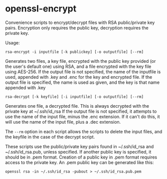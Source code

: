 # openssl-encrypt

Convenience scripts to encrypt/decrypt files with RSA public/private key pairs. Encryption only requires the public key, decryption requires the private key.

Usage:

```
rsa-encrypt -i inputfile [-k publickey] [-o outputfile] [--rm]
```
Generates two files, a key file, encrypted with the public key provided (or the user's default one) using RSA, and a file encrypted with the key file using AES-256.
If the output file is not specified, the name of the inputfile is used, appended with .key and .enc for the key and encrypted file.
If the output file is specified, the name is used as given, and the key is that name appended with .key

```
rsa-decrypt [-k keyfile] [-i inputfile] [-o outputfile] [--rm]
```
Generates one file, a decrypted file. This is always decrypted with the private key at ~/.ssh/id_rsa
If the output file is not specified, it attempts to use the name of the input file, minus the .enc extension. If it can't do this, it will use the name of the input file, plus a .dec extension.

The `--rm` option in each script allows the scripts to delete the input files, and the keyfile in the case of the decrypt script.

These scripts use the public/private key pairs found in ~/.ssh/id_rsa and ~/.ssh/id_rsa.pub, unless specified.
If another public key is specified, it should be in .pem format. Creation of a public key in .pem format requires access to the private key. An .pem public key can be generated like this:

```
openssl rsa -in ~/.ssh/id_rsa -pubout > ~/.ssh/id_rsa.pub.pem
```
